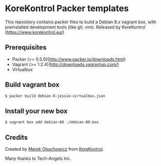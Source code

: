 # KoreKontrol Packer templates
This repository contains packer files to build a Debian 8.x vagrant box,
with preinstalled development tools (like git, vim). Released by
KoreKontrol (https://www.korekontrol.eu/)

## Prerequisites

* Packer (>= 0.5.0)(http://www.packer.io/downloads.html)
* Vagrant (>= 1.2.4)(http://downloads.vagrantup.com/)
* Virtualbox

## Build vagrant box

```bash
$ packer build debian-8-jessie-virtualbox.json
```


## Install your new box

```bash
$ vagrant box add debian-89 ./debian-89.box
```


## Credits
Created by [Marek Obuchowicz](https://github.com/marek-obuchowicz) from [KoreKontrol](https://www.korekontrol.eu/).  

Many thanks to Tech-Angels Inc.
